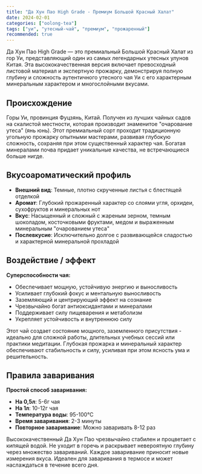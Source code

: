 ```yaml
---
title: "Да Хун Пао High Grade - Премиум Большой Красный Халат"
date: 2024-02-01
categories: ["oolong-tea"]
tags: ["уи", "утесный-чай", "премиум", "прожаренный"]
recommended: true
---
```


Да Хун Пао High Grade — это премиальный Большой Красный Халат из гор Уи, представляющий один из самых легендарных утесных улунов Китая. Эта высококачественная версия включает превосходный листовой материал и экспертную прожарку, демонстрируя полную глубину и сложность аутентичного утесного чая Уи с его характерным минеральным характером и многослойными вкусами.

## Происхождение

Горы Уи, провинция Фуцзянь, Китай. Получен из лучших чайных садов на скалистой местности, которая производит знаменитое "очарование утеса" (янь юнь). Этот премиальный сорт проходит традиционную угольную прожарку опытными мастерами, развивая глубокую сложность, сохраняя при этом существенный характер чая. Богатая минералами почва придает уникальные качества, не встречающиеся больше нигде.

## Вкусоароматический профиль

- **Внешний вид**: Темные, плотно скрученные листья с блестящей отделкой
- **Аромат**: Глубокий прожаренный характер со слоями угля, орхидеи, сухофруктов и минеральных нот
- **Вкус**: Насыщенный и сложный с жареным зерном, темным шоколадом, косточковыми фруктами, медом и выраженным минеральным "очарованием утеса"
- **Послевкусие**: Исключительно долгое с развивающейся сладостью и характерной минеральной прохладой

## Воздействие / эффект

**Суперспособности чая:**
- Обеспечивает мощную, устойчивую энергию и выносливость
- Усиливает глубокий фокус и ментальную выносливость
- Заземляющий и центрирующий эффект на сознание
- Чрезвычайно богат антиоксидантами и минералами
- Поддерживает силу пищеварения и метаболизм
- Укрепляет устойчивость и внутреннюю силу

Этот чай создает состояние мощного, заземленного присутствия - идеально для сложной работы, длительных учебных сессий или практики медитации. Глубокая прожарка и минеральный характер обеспечивают стабильность и силу, усиливая при этом ясность ума и решительность.

## Правила заваривания

**Простой способ заваривания:**
- **На 0,5л**: 5-6г чая
- **На 1л**: 10-12г чая
- **Температура воды**: 95-100°C
- **Время заваривания**: 2-3 минуты
- **Повторное заваривание**: Можно заваривать 8-12 раз

Высококачественный Да Хун Пао чрезвычайно стабилен и процветает с кипящей водой. Не уходит в горечь и раскрывает невероятную глубину через множество завариваний. Каждое заваривание приносит новые измерения вкуса. Идеален для заваривания в термосе и может наслаждаться в течение всего дня.
